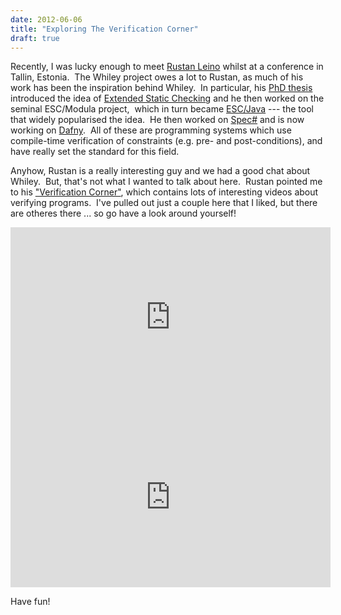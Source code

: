 ```yaml
---
date: 2012-06-06
title: "Exploring The Verification Corner"
draft: true
---
```


Recently, I was lucky enough to meet <a href="http://research.microsoft.com/en-us/um/people/leino/">Rustan Leino</a> whilst at a conference in Tallin, Estonia.  The Whiley project owes a lot to Rustan, as much of his work has been the inspiration behind Whiley.  In particular, his <a href="http://research.microsoft.com/en-us/um/people/leino/papers/Caltech-CS-TR-95-03.pdf">PhD thesis</a> introduced the idea of <a href="http://en.wikipedia.org/wiki/Extended_static_checking">Extended Static Checking</a> and he then worked on the seminal ESC/Modula project,  which in turn became <a href="http://en.wikipedia.org/wiki/ESC/Java">ESC/Java</a> --- the tool that widely popularised the idea.  He then worked on <a href="http://en.wikipedia.org/wiki/Spec_Sharp">Spec#</a> and is now working on <a href="http://research.microsoft.com/en-us/projects/dafny/">Dafny</a>.  All of these are programming systems which use compile-time verification of constraints (e.g. pre- and post-conditions), and have really set the standard for this field.

Anyhow, Rustan is a really interesting guy and we had a good chat about Whiley.  But, that's not what I wanted to talk about here.  Rustan pointed me to his <a href="http://research.microsoft.com/apps/mobile/showpage.aspx?page=/en-us/projects/verificationcorner">"Verification Corner"</a>, which contains lots of interesting videos about verifying programs.  I've pulled out just a couple here that I liked, but there are otheres there ... so go have a look around yourself!

<center>
<iframe style="height:288px;width:512px" src="http://channel9.msdn.com/Blogs/Peli/The-Verification-Corner-Loop-Invariants/player?w=512&h=288" frameBorder="0" scrolling="no" ></iframe>
</center>
<center>
<iframe style="height:288px;width:512px" src="http://channel9.msdn.com/Blogs/Peli/The-Verification-Corner-Loop-Termination/player?w=512&h=288" frameBorder="0" scrolling="no" ></iframe>
</center>

Have fun!